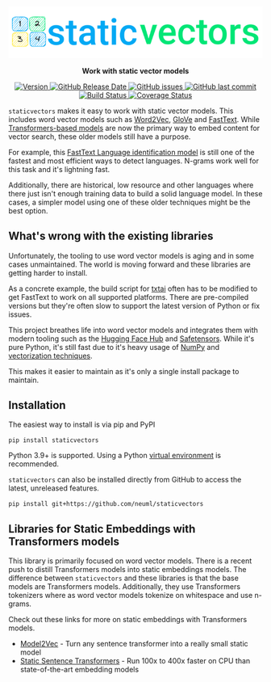 <p align="center">
    <img src="https://raw.githubusercontent.com/neuml/staticvectors/master/logo.png"/>
</p>

<p align="center">
    <b>Work with static vector models</b>
</p>

<p align="center">
    <a href="https://github.com/neuml/staticvectors/releases">
        <img src="https://img.shields.io/github/release/neuml/staticvectors.svg?style=flat&color=success" alt="Version"/>
    </a>
    <a href="https://github.com/neuml/staticvectors/releases">
        <img src="https://img.shields.io/github/release-date/neuml/staticvectors.svg?style=flat&color=blue" alt="GitHub Release Date"/>
    </a>
    <a href="https://github.com/neuml/stativectors/issues">
        <img src="https://img.shields.io/github/issues/neuml/staticvectors.svg?style=flat&color=success" alt="GitHub issues"/>
    </a>
    <a href="https://github.com/neuml/staticvectors">
        <img src="https://img.shields.io/github/last-commit/neuml/staticvectors.svg?style=flat&color=blue" alt="GitHub last commit"/>
    </a>
    <a href="https://github.com/neuml/staticvectors/actions?query=workflow%3Abuild">
        <img src="https://github.com/neuml/staticvectors/workflows/build/badge.svg" alt="Build Status"/>
    </a>
    <a href="https://coveralls.io/github/neuml/staticvectors?branch=master">
        <img src="https://img.shields.io/coverallsCoverage/github/neuml/staticvectors" alt="Coverage Status">
    </a>
</p>

`staticvectors` makes it easy to work with static vector models. This includes word vector models such as [Word2Vec](https://en.wikipedia.org/wiki/Word2vec), [GloVe](https://nlp.stanford.edu/projects/glove/) and [FastText](https://fasttext.cc/). While [Transformers-based models](https://github.com/huggingface/transformers) are now the primary way to embed content for vector search, these older models still have a purpose.

For example, this [FastText Language identification model](https://fasttext.cc/docs/en/language-identification.html) is still one of the fastest and most efficient ways to detect languages. N-grams work well for this task and it's lightning fast.

Additionally, there are historical, low resource and other languages where there just isn't enough training data to build a solid language model. In these cases, a simpler model using one of these older techniques might be the best option. 

## What's wrong with the existing libraries

Unfortunately, the tooling to use word vector models is aging and in some cases unmaintained. The world is moving forward and these libraries are getting harder to install.

As a concrete example, the build script for [txtai](https://github.com/neuml/txtai/blob/master/.github/workflows/build.yml#L42) often has to be modified to get FastText to work on all supported platforms. There are pre-compiled versions but they're often slow to support the latest version of Python or fix issues.

This project breathes life into word vector models and integrates them with modern tooling such as the [Hugging Face Hub](https://huggingface.co/models) and [Safetensors](https://github.com/huggingface/safetensors). While it's pure Python, it's still fast due to it's heavy usage of [NumPy](https://github.com/numpy/numpy) and [vectorization techniques](https://numpy.org/doc/stable/user/whatisnumpy.html#why-is-numpy-fast).

This makes it easier to maintain as it's only a single install package to maintain.

## Installation
The easiest way to install is via pip and PyPI

```
pip install staticvectors
```

Python 3.9+ is supported. Using a Python [virtual environment](https://docs.python.org/3/library/venv.html) is recommended.

`staticvectors` can also be installed directly from GitHub to access the latest, unreleased features.

```
pip install git+https://github.com/neuml/staticvectors
```

## Libraries for Static Embeddings with Transformers models

This library is primarily focused on word vector models. There is a recent push to distill Transformers models into static embeddings models. The difference between `staticvectors` and these libraries is that the base models are Transformers models. Additionally, they use Transformers tokenizers where as word vector models tokenize on whitespace and use n-grams.

Check out these links for more on static embeddings with Transformers models.

- [Model2Vec](https://github.com/MinishLab/model2vec) - Turn any sentence transformer into a really small static model
- [Static Sentence Transformers](https://huggingface.co/blog/static-embeddings) - Run 100x to 400x faster on CPU than state-of-the-art embedding models
